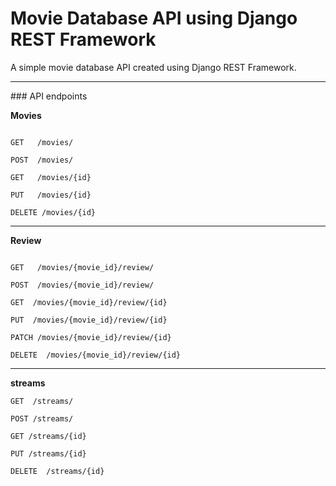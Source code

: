 # Movie Database API using Django REST Framework
A simple movie database API created using Django REST Framework.
<hr>
### API endpoints


<b>Movies</b>
```

GET   /movies​/

POST  /movies​/

GET   /movies​/{id}

PUT   ​/movies​/{id}

DELETE /movies​/{id}

```
<hr>

<b>Review</b>

```

GET   ​/movies​/{movie_id}​/review​/

POST  ​/movies​/{movie_id}​/review​/

GET  /movies​/{movie_id}​/review​/{id}

PUT  ​/movies​/{movie_id}​/review​/{id}

PATCH /movies​/{movie_id}​/review​/{id}

DELETE  /movies​/{movie_id}​/review​/{id}

```

<hr>
<b>streams</b>

```
GET  /streams​/

POST /streams​/

GET /streams​/{id}

PUT ​/streams​/{id}

DELETE  ​/streams​/{id}

```